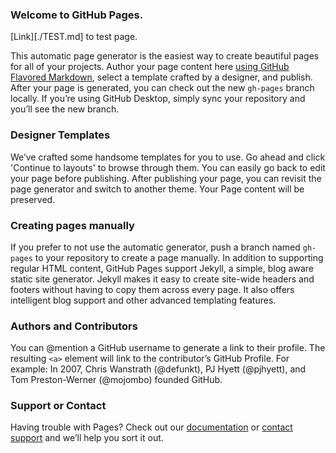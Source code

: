 ### Welcome to GitHub Pages.

[Link][./TEST.md] to test page.

This automatic page generator is the easiest way to create beautiful
pages for all of your projects. Author your page content here
[using GitHub Flavored Markdown](https://guides.github.com/features/mastering-markdown/),
select a template crafted by a designer, and publish. After your page is
generated, you can check out the new `gh-pages` branch locally. If
you’re using GitHub Desktop, simply sync your repository and you’ll see
the new branch.

### Designer Templates

We’ve crafted some handsome templates for you to use. Go ahead and click
'Continue to layouts' to browse through them. You can easily go back to
edit your page before publishing. After publishing your page, you can
revisit the page generator and switch to another theme. Your Page
content will be preserved.

### Creating pages manually

If you prefer to not use the automatic generator, push a branch named
`gh-pages` to your repository to create a page manually. In addition to
supporting regular HTML content, GitHub Pages support Jekyll, a simple,
blog aware static site generator. Jekyll makes it easy to create
site-wide headers and footers without having to copy them across every
page. It also offers intelligent blog support and other advanced
templating features.

### Authors and Contributors

You can @mention a GitHub username to generate a link to their profile.
The resulting `<a>` element will link to the contributor’s GitHub
Profile. For example: In 2007, Chris Wanstrath (@defunkt), PJ Hyett
(@pjhyett), and Tom Preston-Werner (@mojombo) founded GitHub.

### Support or Contact

Having trouble with Pages? Check out our [documentation](https://help.github.com/pages)
or [contact support](https://github.com/contact) and we’ll help you sort
it out.
